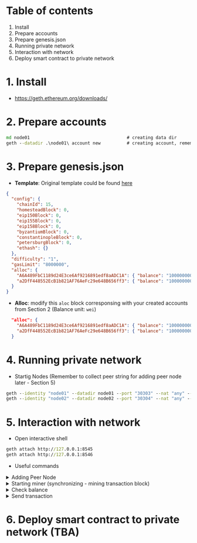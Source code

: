 # Table of contents

1. Install
2. Prepare accounts
3. Prepare genesis.json
4. Running private network
5. Interaction with network
6. Deploy smart contract to private network

# 1. Install
- https://geth.ethereum.org/downloads/

# 2. Prepare accounts
```cmd
md node01                                     # creating data dir
geth --datadir .\node01\ account new          # creating account, remember to backup account address
```

# 3. Prepare genesis.json
- **Template**: Original template could be found [here](https://geth.ethereum.org/docs/interface/private-network)

```json
{
  "config": {
    "chainId": 15,
    "homesteadBlock": 0,
    "eip150Block": 0,
    "eip155Block": 0,
    "eip158Block": 0,
    "byzantiumBlock": 0,
    "constantinopleBlock": 0,
    "petersburgBlock": 0,
    "ethash": {}
  },
  "difficulty": "1",
  "gasLimit": "8000000",
  "alloc": {
    "A6A489FbC1189d24E3ce6Af9216891edf8aADC1A": { "balance": "1000000000000" },
    "a2DfF448552EcB1b821AF76AeFc29e648B656ff3": { "balance": "1000000000" }
  }
}
```

- **Alloc**: modify this `aloc` block corresponsing with your created accounts from Section 2 (Balance unit: `wei`)

```json
  "alloc": {
    "A6A489FbC1189d24E3ce6Af9216891edf8aADC1A": { "balance": "1000000000000" },
    "a2DfF448552EcB1b821AF76AeFc29e648B656ff3": { "balance": "1000000000" }
  }
```

# 4. Running private network
- Startig Nodes (Remember to collect peer string for adding peer node later - Section 5)
```cmd
geth --identity "node01" --datadir node01 --port "30303" --nat "any" --ipcdisable --http --http.port 8545 --http.api "eth,net,web3,personal,miner,admin" --allow-insecure-unlock --miner.threads=1
geth --identity "node02" --datadir node02 --port "30304" --nat "any" --ipcdisable --http --http.port 8546 --http.api "eth,net,web3,personal,miner,admin" --allow-insecure-unlock --miner.threads=1
```

# 5. Interaction with network
- Open interactive shell
```cmd
geth attach http://127.0.0.1:8545
geth attach http://127.0.0.1:8546
```
- Useful commands
<details><summary>Adding Peer Node</summary>
<p>

```cmd
admin.addPeer("enode://7a34a32487a65f9eb2d01b172e6f6105da8413becb53296ed0d5166f311b95e09bc65bed9dd0c5e95a91445b6a08b33b3214c5acfb733996bd1c1ff9f31a0141@127.0.0.1:30304")
```

</p>
</details>

<details><summary>Starting miner (synchronizing - mining transaction block)</summary>
<p>

  - Run at least on a single node for making transaction to be confirmed on every nodes.
```cmd
miner.setEtherbase("0x57d863106f8e21e6962a6c5c9d8937fc429a9d14")
miner.start()
miner.stop()
```

</p>
</details>

<details><summary>Check balance</summary>
<p>

```cmd
eth.getBalance(eth.accounts[1])
```

</p>
</details>

<details><summary>Send transaction</summary>
<p>

```cmd
personal.unlockAccount(eth.accounts[0])
eth.sendTransaction({from:eth.accounts[0], to:eth.accounts[1], value:1000000})
```

</p>
</details>

# 6. Deploy smart contract to private network (TBA)
